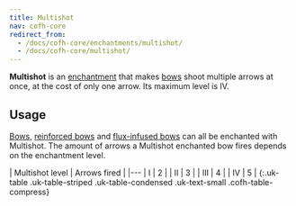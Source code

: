 ```yaml
---
title: Multishot
nav: cofh-core
redirect_from:
  - /docs/cofh-core/enchantments/multishot/
  - /docs/cofh-core/multishot/
---
```


**Multishot** is an [enchantment](https://minecraft.gamepedia.com/Enchanting)
that makes [bows](https://minecraft.gamepedia.com/Bow) shoot multiple arrows at
once, at the cost of only one arrow. Its maximum level is IV.


Usage
-----

[Bows](https://minecraft.gamepedia.com/Bow), [reinforced
bows](/docs/reinforced-bows/) and [flux-infused bows](/docs/flux-infused-bow/)
can all be enchanted with Multishot. The amount of arrows a Multishot enchanted
bow fires depends on the enchantment level.

| Multishot level | Arrows fired |
|---
| I | 2 |
| II | 3 |
| III | 4 |
| IV | 5 |
{:.uk-table .uk-table-striped .uk-table-condensed .uk-text-small .cofh-table-compress}
